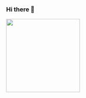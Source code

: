 ### Hi there 👋
<img src="https://images.credly.com/images/0e284c3f-5164-4b21-8660-0d84737941bc/image.png" width="200"/>



<!--
**phalax4/phalax4** is a ✨ _special_ ✨ repository because its `README.md` (this file) appears on your GitHub profile.

Here are some ideas to get you started:

- 🔭 I’m currently working on ...
- 🌱 I’m currently learning ...
- 👯 I’m looking to collaborate on ...
- 🤔 I’m looking for help with ...
- 💬 Ask me about ...
- 📫 How to reach me: ...
- 😄 Pronouns: ...
- ⚡ Fun fact: ...
-->

